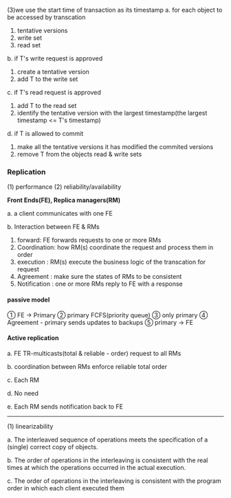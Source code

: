 (3)we use the start time of transaction as its timestamp
a. for each object to be accessed by transcation
1. tentative versions
2. write set
3. read set

b. if T's write request is approved
1. create a tentative version
2. add T to the write set

c. if T's read request is approved
1. add T to the read set
2. identify the tentative version with the largest timestamp(the largest timestamp <= T's timestamp)

d. if T is allowed to commit
1. make all the tentative versions it has modified the commited versions
2. remove T from the objects read & write sets

### Replication
(1) performance
(2) reliability/availability

**Front Ends(FE), Replica managers(RM)**

a. a client communicates with one FE

b. Interaction between FE & RMs
1. forward: FE forwards requests to one or more RMs
2. Coordination: how RM(s) coordinate the request and process them in order
3. execution : RM(s) execute the business logic of the transcation for request
4. Agreement : make sure the states of RMs to be consistent
5. Notification : one or more RMs reply to FE with a response

#### passive model

① FE -> Primary
② primary FCFS(priority queue)
③ only primary
④ Agreement - primary sends updates to backups
⑤ primary -> FE

#### Active replication

a. FE TR-multicasts(total & reliable - order) request to all RMs

b. coordination between RMs enforce reliable total order

c. Each RM

d. No need

e. Each RM sends notification back to FE

****
(1) linearizability

a. The interleaved sequence of operations meets the specification of a (single) correct copy of objects.

b. The order of operations in the interleaving is consistent with the real times at which the operations occurred in the actual execution. 

c. The order of operations in the interleaving is consistent with the program order in which each client executed them